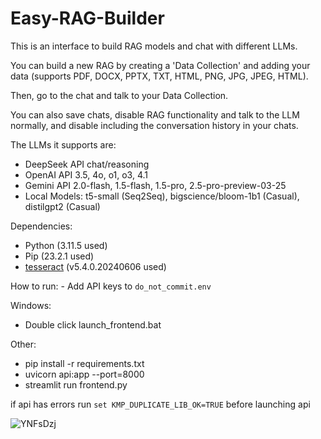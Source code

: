 # Easy-RAG-Builder

This is an interface to build RAG models and chat with different LLMs. 

You can build a new RAG by creating a 'Data Collection' and adding your data (supports PDF, DOCX, PPTX, TXT, HTML, PNG, JPG, JPEG, HTML).

Then, go to the chat and talk to your Data Collection. 

You can also save chats, disable RAG functionality and talk to the LLM normally, and disable including the conversation history in your chats.


The LLMs it supports are:
- DeepSeek API chat/reasoning
- OpenAI API 3.5, 4o, o1, o3, 4.1
- Gemini API 2.0-flash, 1.5-flash, 1.5-pro, 2.5-pro-preview-03-25
- Local Models: t5-small (Seq2Seq), bigscience/bloom-1b1 (Casual), distilgpt2 (Casual)

Dependencies:
- Python (3.11.5 used)
- Pip (23.2.1 used)
- [tesseract](https://github.com/UB-Mannheim/tesseract/wiki) (v5.4.0.20240606 used)

How to run: - Add API keys to `do_not_commit.env`

Windows:
- Double click launch_frontend.bat

Other:
- pip install -r requirements.txt
- uvicorn api:app --port=8000
- streamlit run frontend.py

if api has errors run `set KMP_DUPLICATE_LIB_OK=TRUE` before launching api

![YNFsDzj](https://github.com/user-attachments/assets/626390e1-0d13-4cbe-b93c-43617b263ad1)
